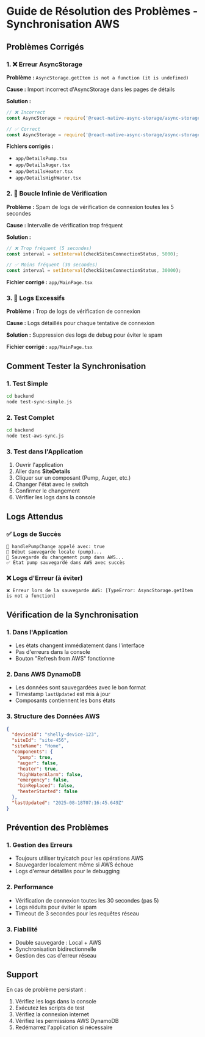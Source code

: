 # Guide de Résolution des Problèmes - Synchronisation AWS

## Problèmes Corrigés

### 1. ❌ Erreur AsyncStorage
**Problème :** `AsyncStorage.getItem is not a function (it is undefined)`

**Cause :** Import incorrect d'AsyncStorage dans les pages de détails

**Solution :** 
```javascript
// ❌ Incorrect
const AsyncStorage = require('@react-native-async-storage/async-storage');

// ✅ Correct
const AsyncStorage = require('@react-native-async-storage/async-storage').default;
```

**Fichiers corrigés :**
- `app/DetailsPump.tsx`
- `app/DetailsAuger.tsx`
- `app/DetailsHeater.tsx`
- `app/DetailsHighWater.tsx`

### 2. 🔄 Boucle Infinie de Vérification
**Problème :** Spam de logs de vérification de connexion toutes les 5 secondes

**Cause :** Intervalle de vérification trop fréquent

**Solution :** 
```javascript
// ❌ Trop fréquent (5 secondes)
const interval = setInterval(checkSitesConnectionStatus, 5000);

// ✅ Moins fréquent (30 secondes)
const interval = setInterval(checkSitesConnectionStatus, 30000);
```

**Fichier corrigé :** `app/MainPage.tsx`

### 3. 📝 Logs Excessifs
**Problème :** Trop de logs de vérification de connexion

**Cause :** Logs détaillés pour chaque tentative de connexion

**Solution :** Suppression des logs de debug pour éviter le spam

**Fichier corrigé :** `app/MainPage.tsx`

## Comment Tester la Synchronisation

### 1. Test Simple
```bash
cd backend
node test-sync-simple.js
```

### 2. Test Complet
```bash
cd backend
node test-aws-sync.js
```

### 3. Test dans l'Application
1. Ouvrir l'application
2. Aller dans **SiteDetails**
3. Cliquer sur un composant (Pump, Auger, etc.)
4. Changer l'état avec le switch
5. Confirmer le changement
6. Vérifier les logs dans la console

## Logs Attendus

### ✅ Logs de Succès
```
🔧 handlePumpChange appelé avec: true
💾 Début sauvegarde locale (pump)...
🔄 Sauvegarde du changement pump dans AWS...
✅ État pump sauvegardé dans AWS avec succès
```

### ❌ Logs d'Erreur (à éviter)
```
❌ Erreur lors de la sauvegarde AWS: [TypeError: AsyncStorage.getItem is not a function]
```

## Vérification de la Synchronisation

### 1. Dans l'Application
- Les états changent immédiatement dans l'interface
- Pas d'erreurs dans la console
- Bouton "Refresh from AWS" fonctionne

### 2. Dans AWS DynamoDB
- Les données sont sauvegardées avec le bon format
- Timestamp `lastUpdated` est mis à jour
- Composants contiennent les bons états

### 3. Structure des Données AWS
```json
{
  "deviceId": "shelly-device-123",
  "siteId": "site-456",
  "siteName": "Home",
  "components": {
    "pump": true,
    "auger": false,
    "heater": true,
    "highWaterAlarm": false,
    "emergency": false,
    "binReplaced": false,
    "heaterStarted": false
  },
  "lastUpdated": "2025-08-18T07:16:45.649Z"
}
```

## Prévention des Problèmes

### 1. Gestion des Erreurs
- Toujours utiliser try/catch pour les opérations AWS
- Sauvegarder localement même si AWS échoue
- Logs d'erreur détaillés pour le debugging

### 2. Performance
- Vérification de connexion toutes les 30 secondes (pas 5)
- Logs réduits pour éviter le spam
- Timeout de 3 secondes pour les requêtes réseau

### 3. Fiabilité
- Double sauvegarde : Local + AWS
- Synchronisation bidirectionnelle
- Gestion des cas d'erreur réseau

## Support

En cas de problème persistant :
1. Vérifiez les logs dans la console
2. Exécutez les scripts de test
3. Vérifiez la connexion internet
4. Vérifiez les permissions AWS DynamoDB
5. Redémarrez l'application si nécessaire

